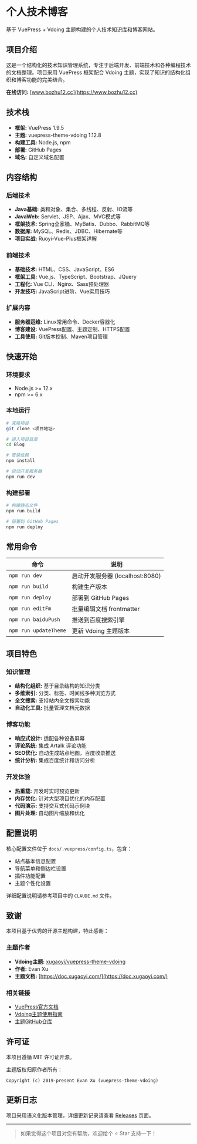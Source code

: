 # 个人技术博客

基于 VuePress + Vdoing 主题构建的个人技术知识库和博客网站。

## 项目介绍

这是一个结构化的技术知识管理系统，专注于后端开发、前端技术和各种编程技术的文档整理。项目采用 VuePress 框架配合 Vdoing 主题，实现了知识的结构化组织和博客功能的完美结合。

**在线访问:** [www.bozhu12.cc](https://www.bozhu12.cc)

## 技术栈

- **框架:** VuePress 1.9.5
- **主题:** vuepress-theme-vdoing 1.12.8
- **构建工具:** Node.js, npm
- **部署:** GitHub Pages
- **域名:** 自定义域名配置

## 内容结构

### 后端技术
- **Java基础:** 类和对象、集合、多线程、反射、IO流等
- **JavaWeb:** Servlet、JSP、Ajax、MVC模式等
- **框架技术:** Spring全家桶、MyBatis、Dubbo、RabbitMQ等
- **数据库:** MySQL、Redis、JDBC、Hibernate等
- **项目实战:** Ruoyi-Vue-Plus框架详解

### 前端技术
- **基础技术:** HTML、CSS、JavaScript、ES6
- **框架工具:** Vue.js、TypeScript、Bootstrap、JQuery
- **工程化:** Vue CLI、Nginx、Sass预处理器
- **开发技巧:** JavaScript进阶、Vue实用技巧

### 扩展内容
- **服务器运维:** Linux常用命令、Docker容器化
- **博客建设:** VuePress配置、主题定制、HTTPS配置
- **工具使用:** Git版本控制、Maven项目管理

## 快速开始

### 环境要求
- Node.js >= 12.x
- npm >= 6.x

### 本地运行

```bash
# 克隆项目
git clone <项目地址>

# 进入项目目录
cd Blog

# 安装依赖
npm install

# 启动开发服务器
npm run dev
```

### 构建部署

```bash
# 构建静态文件
npm run build

# 部署到 GitHub Pages
npm run deploy
```

## 常用命令

| 命令 | 说明 |
|------|------|
| `npm run dev` | 启动开发服务器 (localhost:8080) |
| `npm run build` | 构建生产版本 |
| `npm run deploy` | 部署到 GitHub Pages |
| `npm run editFm` | 批量编辑文档 frontmatter |
| `npm run baiduPush` | 推送到百度搜索引擎 |
| `npm run updateTheme` | 更新 Vdoing 主题版本 |

## 项目特色

### 知识管理
- **结构化组织:** 基于目录结构的知识分类
- **多维索引:** 分类、标签、时间线多种浏览方式  
- **全文搜索:** 支持站内全文搜索功能
- **自动化工具:** 批量管理文档元数据

### 博客功能
- **响应式设计:** 适配各种设备屏幕
- **评论系统:** 集成 Artalk 评论功能
- **SEO优化:** 自动生成站点地图，百度收录推送
- **统计分析:** 集成百度统计和访问分析

### 开发体验
- **热重载:** 开发时实时预览更新
- **内存优化:** 针对大型项目优化的内存配置
- **代码演示:** 支持交互式代码示例块
- **图片处理:** 自动图片缩放和优化

## 配置说明

核心配置文件位于 `docs/.vuepress/config.ts`，包含：
- 站点基本信息配置
- 导航菜单和侧边栏设置
- 插件功能配置
- 主题个性化设置

详细配置说明请参考项目中的 `CLAUDE.md` 文件。

## 致谢

本项目基于优秀的开源主题构建，特此感谢：

### 主题作者
- **Vdoing主题:** [xugaoyi/vuepress-theme-vdoing](https://github.com/xugaoyi/vuepress-theme-vdoing)
- **作者:** Evan Xu
- **主题文档:** [https://doc.xugaoyi.com/](https://doc.xugaoyi.com/)

### 相关链接
- [VuePress官方文档](https://vuepress.vuejs.org/)
- [Vdoing主题使用指南](https://doc.xugaoyi.com/)
- [主题GitHub仓库](https://github.com/xugaoyi/vuepress-theme-vdoing)

## 许可证

本项目遵循 MIT 许可证开源。

主题版权归原作者所有：
```
Copyright (c) 2019-present Evan Xu (vuepress-theme-vdoing)
```

## 更新日志

项目采用语义化版本管理，详细更新记录请查看 [Releases](../../releases) 页面。

---

> 如果觉得这个项目对您有帮助，欢迎给个 ⭐ Star 支持一下！